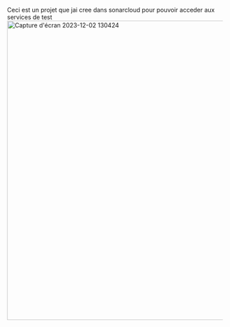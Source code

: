  Ceci est un projet que jai cree dans sonarcloud pour pouvoir acceder aux services de test 
 <img width="700" alt="Capture d'écran 2023-12-02 130424" src="https://github.com/Bassiriki/QualiteCode/assets/122950246/a0216326-0bcb-40a9-8700-c94fb5a3dd23">

